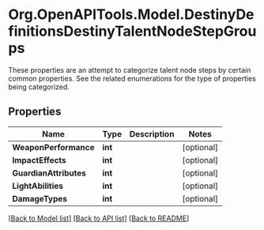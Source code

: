 # Org.OpenAPITools.Model.DestinyDefinitionsDestinyTalentNodeStepGroups
These properties are an attempt to categorize talent node steps by certain common properties. See the related enumerations for the type of properties being categorized.

## Properties

Name | Type | Description | Notes
------------ | ------------- | ------------- | -------------
**WeaponPerformance** | **int** |  | [optional] 
**ImpactEffects** | **int** |  | [optional] 
**GuardianAttributes** | **int** |  | [optional] 
**LightAbilities** | **int** |  | [optional] 
**DamageTypes** | **int** |  | [optional] 

[[Back to Model list]](../README.md#documentation-for-models) [[Back to API list]](../README.md#documentation-for-api-endpoints) [[Back to README]](../README.md)

